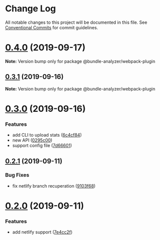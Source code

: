 # Change Log

All notable changes to this project will be documented in this file.
See [Conventional Commits](https://conventionalcommits.org) for commit guidelines.

# [0.4.0](https://github.com/smooth-code/bundle-analyzer-javascript/tree/master/packages/webpack-plugin/compare/v0.3.1...v0.4.0) (2019-09-17)

**Note:** Version bump only for package @bundle-analyzer/webpack-plugin





## [0.3.1](https://github.com/smooth-code/bundle-analyzer-javascript/tree/master/packages/webpack-plugin/compare/v0.3.0...v0.3.1) (2019-09-16)

**Note:** Version bump only for package @bundle-analyzer/webpack-plugin





# [0.3.0](https://github.com/smooth-code/bundle-analyzer-javascript/tree/master/packages/webpack-plugin/compare/v0.2.1...v0.3.0) (2019-09-16)


### Features

* add CLI to upload stats ([6c4cf84](https://github.com/smooth-code/bundle-analyzer-javascript/tree/master/packages/webpack-plugin/commit/6c4cf84))
* new API ([0295c00](https://github.com/smooth-code/bundle-analyzer-javascript/tree/master/packages/webpack-plugin/commit/0295c00))
* support config file ([7d66601](https://github.com/smooth-code/bundle-analyzer-javascript/tree/master/packages/webpack-plugin/commit/7d66601))





## [0.2.1](https://github.com/smooth-code/bundle-analyzer-javascript/tree/master/packages/webpack-plugin/compare/v0.2.0...v0.2.1) (2019-09-11)


### Bug Fixes

* fix netlify branch recuperation ([9103f68](https://github.com/smooth-code/bundle-analyzer-javascript/tree/master/packages/webpack-plugin/commit/9103f68))





# [0.2.0](https://github.com/smooth-code/bundle-analyzer-javascript/tree/master/packages/webpack-plugin/compare/v0.1.0...v0.2.0) (2019-09-11)


### Features

* add netlify support ([7e4cc2f](https://github.com/smooth-code/bundle-analyzer-javascript/tree/master/packages/webpack-plugin/commit/7e4cc2f))
